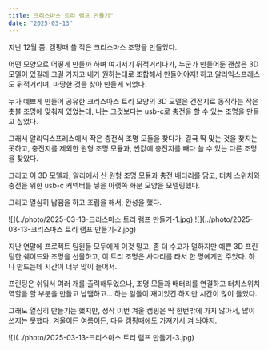 ```yaml
---
title: 크리스마스 트리 램프 만들기"
date: "2025-03-13"
---
```


지난 12월 쯤, 
캠핑때 쓸 작은 크리스마스 조명을 만들었다.

어떤 모양으로 어떻게 만들까 하며 여기저기 뒤적거리다가, 누군가 만들어둔 괜찮은 3D 모델이 있길래 그걸 가지고 내가 원하는대로 조합해서 만들어야지! 하고 알리익스프레스도 뒤적거리며, 마땅한 것을 찾아 만들게 되었다.

누가 예쁘게 만들어 공유한 크리스마스 트리 모양의 3D 모델은 건전지로 동작하는 작은 촛불 조명에 맞춰져 있었는데, 나는 그것보다는 usb-c로 충전을 할 수 있는 조명을 만들고 싶었다.

그래서 알리익스프레스에서 작은 충전식 조명 모듈을 찾다가, 결국 딱 맞는 것을 찾지는 못하고, 충전지를 제외한 원형 조명 모듈과, 싼값에 충전지를 빼다 쓸 수 있는 다른 조명을 찾았다.

그리고 이 3D 모델과, 알리에서 산 원형 조명 모듈과 충전 배터리를 담고, 터치 스위치와 충전을 위한 usb-c 커넥터를 넣을 아랫쪽 화분 모양을 모델링했다.

그리고 열심히 납땜을 하고 조립을 해서, 완성을 했다.

![](../photo/2025-03-13-크리스마스 트리 램프 만들기-1.jpg)
![](../photo/2025-03-13-크리스마스 트리 램프 만들기-2.jpg)

지난 연말에 프로젝트 팀원들 모두에게 이것 말고, 좀 더 수고가 덜하지만 예쁜 3D 프린팅한 쉐이드와 조명을 선물하고, 이 트리 조명은 사다리를 타서 한 명에게만 주었다. 하나 만드는데 시간이 너무 많이 들어서..

프린팅은 쉬워서 여러 개를 출력해두었으나, 조명 모듈과 배터리를 연결하고 터치스위치 역할을 할 부분을 만들고 납땜하고... 하는 일들이 재미있긴 하지만 시간이 많이 들었다.

그래도 열심히 만들기는 했지만, 정작 이번 겨울 캠핑은 딱 한번밖에 가지 않아서, 많이 쓰지는 못했다.
겨울이든 여름이든, 다음 캠핑때에도 가져가서 켜 놔야지.

![](../photo/2025-03-13-크리스마스 트리 램프 만들기-3.jpg)